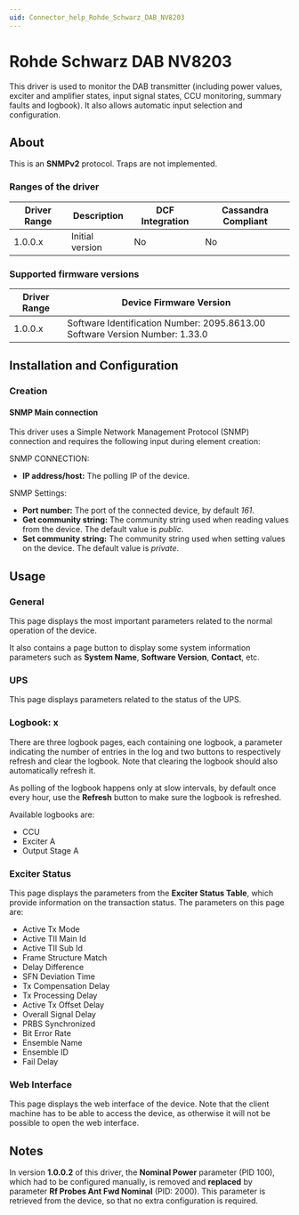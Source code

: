 ```yaml
---
uid: Connector_help_Rohde_Schwarz_DAB_NV8203
---
```


# Rohde Schwarz DAB NV8203

This driver is used to monitor the DAB transmitter (including power values, exciter and amplifier states, input signal states, CCU monitoring, summary faults and logbook). It also allows automatic input selection and configuration.

## About

This is an **SNMPv2** protocol. Traps are not implemented.

### Ranges of the driver

| **Driver Range** | **Description** | **DCF Integration** | **Cassandra Compliant** |
|------------------|-----------------|---------------------|-------------------------|
| 1.0.0.x          | Initial version | No                  | No                      |

### Supported firmware versions

| **Driver Range** | **Device Firmware Version**                                                  |
|------------------|------------------------------------------------------------------------------|
| 1.0.0.x          | Software Identification Number: 2095.8613.00 Software Version Number: 1.33.0 |

## Installation and Configuration

### Creation

#### SNMP Main connection

This driver uses a Simple Network Management Protocol (SNMP) connection and requires the following input during element creation:

SNMP CONNECTION:

- **IP address/host:** The polling IP of the device.

SNMP Settings:

- **Port number:** The port of the connected device, by default *161*.
- **Get community string:** The community string used when reading values from the device. The default value is *public*.
- **Set community string:** The community string used when setting values on the device. The default value is *private*.

## Usage

### General

This page displays the most important parameters related to the normal operation of the device.

It also contains a page button to display some system information parameters such as **System Name**, **Software Version**, **Contact**, etc.

### UPS

This page displays parameters related to the status of the UPS.

### Logbook: x

There are three logbook pages, each containing one logbook, a parameter indicating the number of entries in the log and two buttons to respectively refresh and clear the logbook. Note that clearing the logbook should also automatically refresh it.

As polling of the logbook happens only at slow intervals, by default once every hour, use the **Refresh** button to make sure the logbook is refreshed.

Available logbooks are:

- CCU
- Exciter A
- Output Stage A

### Exciter Status

This page displays the parameters from the **Exciter Status Table**, which provide information on the transaction status. The parameters on this page are:

- Active Tx Mode
- Active TII Main Id
- Active TII Sub Id
- Frame Structure Match
- Delay Difference
- SFN Deviation Time
- Tx Compensation Delay
- Tx Processing Delay
- Active Tx Offset Delay
- Overall Signal Delay
- PRBS Synchronized
- Bit Error Rate
- Ensemble Name
- Ensemble ID
- Fail Delay

### Web Interface

This page displays the web interface of the device. Note that the client machine has to be able to access the device, as otherwise it will not be possible to open the web interface.

## Notes

In version **1.0.0.2** of this driver, the **Nominal Power** parameter (PID 100), which had to be configured manually, is removed and **replaced** by parameter **Rf Probes Ant Fwd Nominal** (PID: 2000). This parameter is retrieved from the device, so that no extra configuration is required.
